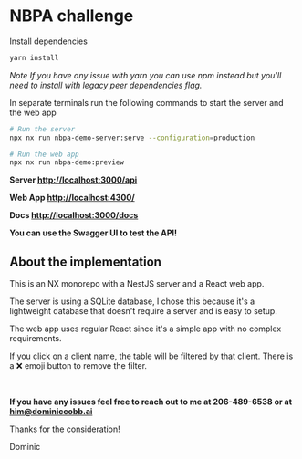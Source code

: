 # NBPA challenge

Install dependencies

```bash
yarn install
```

_Note If you have any issue with yarn you can use npm instead but you'll need to install with legacy peer dependencies flag._

In separate terminals run the following commands to start the server and the web app

```bash
# Run the server
npx nx run nbpa-demo-server:serve --configuration=production

# Run the web app
npx nx run nbpa-demo:preview
```

**Server [http://localhost:3000/api](http://localhost:3000/api)**

**Web App [http://localhost:4300/](http://localhost:4300/)**

**Docs [http://localhost:3000/docs](http://localhost:3000/docs)**

**You can use the Swagger UI to test the API!**

## About the implementation

This is an NX monorepo with a NestJS server and a React web app.

The server is using a SQLite database, I chose this because it's a lightweight database that doesn't require a server and is easy to setup.

The web app uses regular React since it's a simple app with no complex requirements.

If you click on a client name, the table will be filtered by that client.
There is a ❌ emoji button to remove the filter.

<br />

**If you have any issues feel free to reach out to me at 206-489-6538 or at him@dominiccobb.ai**

Thanks for the consideration!

Dominic
